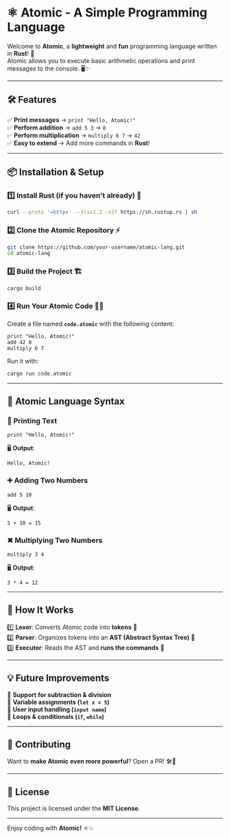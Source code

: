 # ⚛️ Atomic - A Simple Programming Language

Welcome to **Atomic**, a **lightweight** and **fun** programming language written in **Rust**! 🚀  
Atomic allows you to execute basic arithmetic operations and print messages to the console. 🖥️✨

---

## 🛠 Features
✅ **Print messages** → `print "Hello, Atomic!"`  
✅ **Perform addition** → `add 5 3` → `8`  
✅ **Perform multiplication** → `multiply 6 7` → `42`  
✅ **Easy to extend** → Add more commands in **Rust**!  

---

## 📦 Installation & Setup

### 1️⃣ **Install Rust** (if you haven't already) 🦀
```sh
curl --proto '=https' --tlsv1.2 -sSf https://sh.rustup.rs | sh
```

### 2️⃣ **Clone the Atomic Repository** ⚡
```sh
git clone https://github.com/your-username/atomic-lang.git
cd atomic-lang
```

### 3️⃣ **Build the Project** 🏗️
```sh
cargo build
```

### 4️⃣ **Run Your Atomic Code** 🏃‍♂️
Create a file named **`code.atomic`** with the following content:
```
print "Hello, Atomic!"
add 42 8
multiply 6 7
```

Run it with:
```sh
cargo run code.atomic
```

---

## 📝 Atomic Language Syntax

### 📢 **Printing Text**
```plaintext
print "Hello, Atomic!"
```
🖥️ **Output**:
```
Hello, Atomic!
```

### ➕ **Adding Two Numbers**
```plaintext
add 5 10
```
🖥️ **Output**:
```
5 + 10 = 15
```

### ✖ **Multiplying Two Numbers**
```plaintext
multiply 3 4
```
🖥️ **Output**:
```
3 * 4 = 12
```

---

## 🔧 How It Works
1️⃣ **Lexer**: Converts Atomic code into **tokens** 🧩  
2️⃣ **Parser**: Organizes tokens into an **AST (Abstract Syntax Tree)** 🌲  
3️⃣ **Executor**: Reads the AST and **runs the commands** 🎯  

---

## 💡 Future Improvements
🚀 **Support for subtraction & division**  
🔢 **Variable assignments (`let x = 5`)**  
📝 **User input handling (`input name`)**  
🔁 **Loops & conditionals (`if`, `while`)**  

---

## 🎯 Contributing
Want to **make Atomic even more powerful**? Open a PR! 🛠️🚀  

---

## 📜 License
This project is licensed under the **MIT License**.  

---

Enjoy coding with **Atomic!** ⚛️💥

